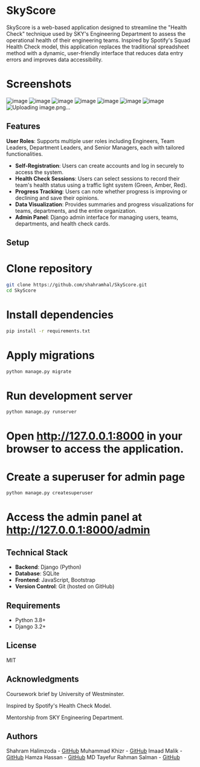 # SkyScore

SkyScore is a web-based application designed to streamline the "Health Check" technique used by SKY's Engineering Department to assess the operational health of their engineering teams. Inspired by Spotify's Squad Health Check model, this application replaces the traditional spreadsheet method with a dynamic, user-friendly interface that reduces data entry errors and improves data accessibility.
# Screenshots 
![image](https://github.com/user-attachments/assets/91278e11-df9f-4d43-8a87-ce523980cd24)
![image](https://github.com/user-attachments/assets/998b59be-e245-49ae-9916-8f89c43dbdd4)
![image](https://github.com/user-attachments/assets/dcec55af-40db-47d3-b2b0-bfb8a90ac2cf)
![image](https://github.com/user-attachments/assets/ede6a14a-e52f-4275-b428-56aacab2b55f)
![image](https://github.com/user-attachments/assets/5c831b6f-d24e-41ab-8d86-353c8046212b)
![image](https://github.com/user-attachments/assets/fc39cfdb-c85e-45e1-9a63-be63b5cdd00e)
![image](https://github.com/user-attachments/assets/cef2817d-2da9-416c-a945-f0e6ae58b594)
![Uploading image.png…]()






## Features
**User Roles**: Supports multiple user roles including Engineers, Team Leaders, Department Leaders, and Senior Managers, each with tailored functionalities.
- **Self-Registration**: Users can create accounts and log in securely to access the system.
- **Health Check Sessions**: Users can select sessions to record their team's health status using a traffic light system (Green, Amber, Red).
- **Progress Tracking**: Users can note whether progress is improving or declining and save their opinions.
- **Data Visualization**: Provides summaries and progress visualizations for teams, departments, and the entire organization.
- **Admin Panel**: Django admin interface for managing users, teams, departments, and health check cards.



## Setup


# Clone repository
```bash
git clone https://github.com/shahramhal/SkyScore.git
cd SkyScore
```
# Install dependencies
```bash
pip install -r requirements.txt
```
# Apply migrations
```bash
python manage.py migrate
```
# Run development server
```bash
python manage.py runserver
```

# Open http://127.0.0.1:8000 in your browser to access the application.

# Create a superuser for admin page 
```bash
python manage.py createsuperuser
```
# Access the admin panel at http://127.0.0.1:8000/admin


## Technical Stack
- **Backend**: Django (Python)
- **Database**: SQLite
- **Frontend**: JavaScript, Bootstrap
- **Version Control**: Git (hosted on GitHub)


## Requirements

- Python 3.8+
- Django 3.2+


## License

MIT

## Acknowledgments

Coursework brief by University of Westminster.

Inspired by Spotify's Health Check Model.

Mentorship from SKY Engineering Department.

## Authors

Shahram Halimzoda  - [GitHub](https://github.com/shahramhal)
Muhammad Khizr -  [GitHub](https://github.com/khiziii)
Imaad Malik -  [GitHub](https://github.com/Imaad117)
Hamza Hassan -  [GitHub](https://github.com/HamzaHassan21)
MD Tayefur Rahman Salman -  [GitHub](https://github.com/TRS-Salman)

